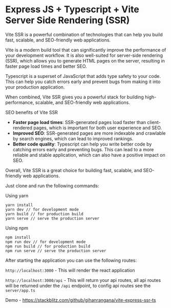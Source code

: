 # Express JS + Typescript + Vite Server Side Rendering (SSR)


Vite SSR is a powerful combination of technologies that can help you build fast, scalable, and SEO-friendly web applications.

Vite is a modern build tool that can significantly improve the performance of your development workflow. It is also well-suited for server-side rendering (SSR), which allows you to generate HTML pages on the server, resulting in faster page load times and better SEO.

Typescript is a superset of JavaScript that adds type safety to your code. This can help you catch errors early and prevent bugs from making it into your production application.

When combined, Vite SSR gives you a powerful stack for building high-performance, scalable, and SEO-friendly web applications.

SEO benefits of Vite SSR

* **Faster page load times**: SSR-generated pages load faster than client-rendered pages, which is important for both user experience and SEO.
* **Improved SEO**: SSR-generated pages are more indexable and crawlable by search engines, which can lead to improved rankings.
* **Better code quality**: Typescript can help you write better code by catching errors early and preventing bugs. This can lead to a more reliable and stable application, which can also have a positive impact on SEO.

Overall, Vite SSR is a great choice for building fast, scalable, and SEO-friendly web applications.

Just clone and run the following commands:

Using yarn
```
yarn install
yarn dev // for development mode
yarn build // for production build
yarn serve // serve the production server
```

Using npm
```
npm install
npm run dev // for development mode
npm run build // for production build
npm run serve // serve the production server
```

After starting the application you can use the following routes:

`http://localhost:3000` - This will render the react application

`http://localhost:3000/api` - This will return your api routes, all api routes will be returned under the `/api` endpoint, to config api routes see the `server/app.ts`

Demo - https://stackblitz.com/github/gihanrangana/vite-express-ssr-ts
